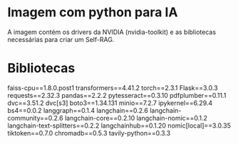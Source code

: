 # Imagem com python para IA

A imagem contém os drivers da NVIDIA (nvidia-toolkit) e as bibliotecas necessárias para criar um Self-RAG.

# Bibliotecas
faiss-cpu==1.8.0.post1
transformers==4.41.2
torch==2.3.1
Flask==3.0.3
requests==2.32.3
pandas==2.2.2
pytesseract==0.3.10
pdfplumber==0.11.1
dvc==3.51.2
dvc[s3]
boto3==1.34.131
minio==7.2.7
ipykernel==6.29.4
bs4==0.0.2
langgraph==0.1.4
langchain==0.2.6
langchain-community==0.2.6
langchain-core==0.2.10
langchain-nomic==0.1.2
langchain-text-splitters==0.2.2
langchainhub==0.1.20
nomic[local]==3.0.35
tiktoken==0.7.0
chromadb==0.5.3
tavily-python==0.3.3